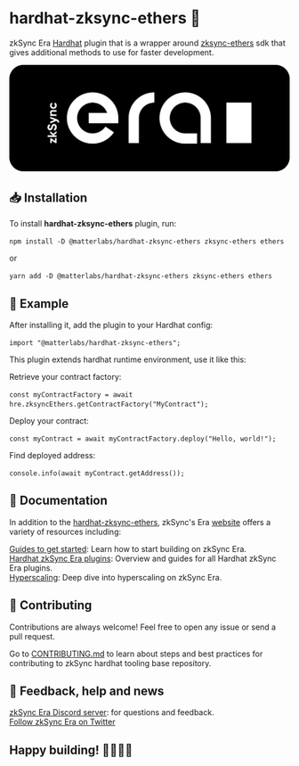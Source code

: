 # hardhat-zksync-ethers 🚀

zkSync Era [Hardhat](https://hardhat.org/) plugin that is a wrapper around [zksync-ethers](https://www.npmjs.com/package/zksync-ethers) sdk that gives additional methods to use for faster development.

![Era Logo](https://github.com/matter-labs/era-contracts/raw/main/eraLogo.svg)

## 📥 Installation

To install **hardhat-zksync-ethers** plugin, run:

`npm install -D @matterlabs/hardhat-zksync-ethers zksync-ethers ethers`

or

`yarn add -D @matterlabs/hardhat-zksync-ethers zksync-ethers ethers`

## 📖 Example

After installing it, add the plugin to your Hardhat config:

`import "@matterlabs/hardhat-zksync-ethers";`

This plugin extends hardhat runtime environment, use it like this:

Retrieve your contract factory:

`const myContractFactory = await hre.zksyncEthers.getContractFactory("MyContract");`

Deploy your contract: 

`const myContract = await myContractFactory.deploy("Hello, world!");`

Find deployed address:

`console.info(await myContract.getAddress());`

## 📝 Documentation
In addition to the [hardhat-zksync-ethers](https://era.zksync.io/docs/tools/hardhat/hardhat-zksync-ethers.html), zkSync's Era [website](https://era.zksync.io/docs/) offers a variety of resources including:

[Guides to get started](https://era.zksync.io/docs/dev/building-on-zksync/hello-world.html): Learn how to start building on zkSync Era.\
[Hardhat zkSync Era plugins](https://era.zksync.io/docs/tools/hardhat/getting-started.html): Overview and guides for all Hardhat zkSync Era plugins.\
[Hyperscaling](https://era.zksync.io/docs/reference/concepts/hyperscaling.html#what-are-hyperchains): Deep dive into hyperscaling on zkSync Era.

## 🤝 Contributing

Contributions are always welcome! Feel free to open any issue or send a pull request.

Go to [CONTRIBUTING.md](https://github.com/matter-labs/hardhat-zksync/blob/main/.github/CONTRIBUTING.md) to learn about steps and best practices for contributing to zkSync hardhat tooling base repository.  


## 🙌 Feedback, help and news

[zkSync Era Discord server](https://join.zksync.dev/): for questions and feedback.\
[Follow zkSync Era on Twitter](https://twitter.com/zksync)

## Happy building! 👷‍♀️👷‍♂️